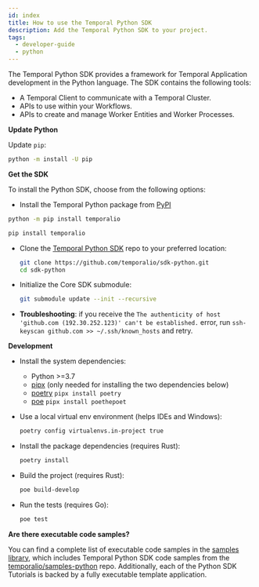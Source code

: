 ```yaml
---
id: index
title: How to use the Temporal Python SDK
description: Add the Temporal Python SDK to your project.
tags:
  - developer-guide
  - python
---
```


The Temporal Python SDK provides a framework for Temporal Application development in the Python language.
The SDK contains the following tools:

- A Temporal Client to communicate with a Temporal Cluster.
- APIs to use within your Workflows.
- APIs to create and manage Worker Entities and Worker Processes.

**Update Python**

Update `pip`:

```bash
python -m install -U pip
```

**Get the SDK**

To install the Python SDK, choose from the following options:

- Install the Temporal Python package from [PyPI](https://pypi.org/project/temporalio/)

```bash
python -m pip install temporalio
```

```bash
pip install temporalio
```

- Clone the [Temporal Python SDK](https://github.com/temporalio/sdk-typescript) repo to your preferred location:
  ```sh
  git clone https://github.com/temporalio/sdk-python.git
  cd sdk-python
  ```
- Initialize the Core SDK submodule:
  ```sh
  git submodule update --init --recursive
  ```
 - **Troubleshooting**: if you receive the `The authenticity of host 'github.com (192.30.252.123)' can't be established.` error, run `ssh-keyscan github.com >> ~/.ssh/known_hosts` and retry.

**Development**

- Install the system dependencies:

  - Python >=3.7
  - [pipx](https://github.com/pypa/pipx#install-pipx) (only needed for installing the two dependencies below)
  - [poetry](https://github.com/python-poetry/poetry) `pipx install poetry`
  - [poe](https://github.com/nat-n/poethepoet) `pipx install poethepoet`

- Use a local virtual env environment (helps IDEs and Windows):

  ```bash
  poetry config virtualenvs.in-project true
  ```

- Install the package dependencies (requires Rust):

  ```bash
  poetry install
  ```

- Build the project (requires Rust):

  ```bash
  poe build-develop
  ```

- Run the tests (requires Go):

  ```bash
  poe test
  ```

**Are there executable code samples?**

You can find a complete list of executable code samples in the [samples library](https://github.com/temporalio/samples-python), which includes Temporal Python SDK code samples from the [temporalio/samples-python](https://github.com/temporalio/samples-python) repo.
Additionally, each of the Python SDK Tutorials is backed by a fully executable template application.

